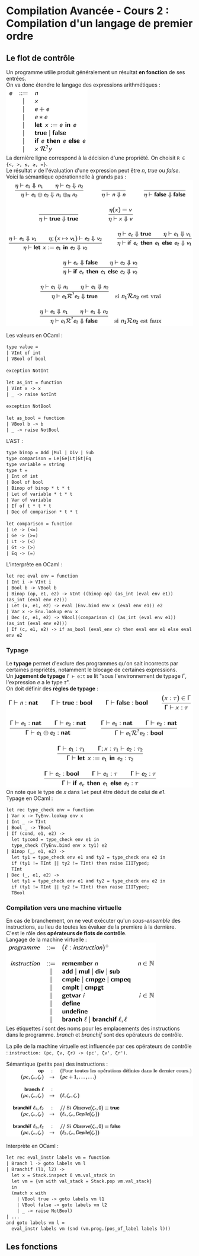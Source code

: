 # Compilation Avancée - Cours 2 : Compilation d'un langage de premier ordre

## Le flot de contrôle

Un programme utilie produit généralement un résultat **en fonction** de ses
entrées.  
On va donc étendre le langage des expressions arithmétiques :  
![p4](img/cours2/2_1.png)  
La dernière ligne correspond à la décision d'une propriété. On
choisit ```R ∈ {<, >, ≤, ≥, =}```.  
Le résultat *v* de l'évaluation d'une expression peut être *n*, *true* ou
*false*.  
Voici la sémantique opérationnelle à grands pas :  
![p5](img/cours2/2_2.png)  

Les valeurs en OCaml :  
```
type value =
| VInt of int
| VBool of bool

exception NotInt

let as_int = function
| VInt x -> x
| _ -> raise NotInt

exception NotBool

let as_bool = function
| VBool b -> b
| _ -> raise NotBool
```
L'AST :  
```
type binop = Add |Mul | Div | Sub
type comparison = Le|Ge|Lt|Gt|Eq
type variable = string
type t =
| Int of int
| Bool of bool
| Binop of binop * t * t
| Let of variable * t * t
| Var of variable
| If of t * t * t
| Dec of comparison * t * t

let comparison = function
| Le -> (<=)
| Ge -> (>=)
| Lt -> (<)
| Gt -> (>)
| Eq -> (=)
```
L'interprète en OCaml :  
```
let rec eval env = function
| Int i -> VInt i
| Bool b -> VBool b
| Binop (op, e1, e2) -> VInt ((binop op) (as_int (eval env e1)) (as_int (eval env e2)))
| Let (x, e1, e2) -> eval (Env.bind env x (eval env e1)) e2
| Var x -> Env.lookup env x
| Dec (c, e1, e2) -> VBool((comparison c) (as_int (eval env e1)) (as_int (eval env e2)))
| If (c, e1, e2) -> if as_bool (eval_env c) then eval env e1 else eval env e2
```


### Typage

Le **typage** permet d'exclure des programmes qu'on sait incorrects par
certaines propriétés, notamment le blocage de certaines expressions.  
Un **jugement de typage** ```Γ ⊢ e:τ``` se lit "sous l'environnement de typage
*Γ*, l'expression *e* a le type *τ*".  
On doit définir des **règles de typage** :  
![p13](img/cours2/2_3.png)  
On note que le type de *x* dans ```let``` peut être déduit de celui de *e1*.  
Typage en OCaml :  
```
let rec type_check env = function
| Var x -> TyEnv.lookup env x
| Int _ -> TInt
| Bool _ -> TBool
| If (cond, e1, e2) ->
  let tycond = type_check env e1 in
  type_check (TyEnv.bind env x ty1) e2
| Binop (_, e1, e2) ->
  let ty1 = type_check env e1 and ty2 = type_check env e2 in
  if (ty1 != TInt || ty2 != TInt) then raise IIITyped;
  TInt
| Dec (_, e1, e2) ->
  let ty1 = type_check env e1 and ty2 = type_check env e2 in
  if (ty1 != TInt || ty2 != TInt) then raise IIITyped;
  TBool
```

### Compilation vers une machine virtuelle

En cas de branchement, on ne veut exécuter qu'un *sous-ensemble* des
instructions, au lieu de toutes les évaluer de la première à la dernière.  
C'est le rôle des **opérateurs de flots de contrôle**.  
Langage de la machine virtuelle :  
![p17](img/cours2/2_4.png)  
Les étiquettes *l* sont des noms pour les emplacements des instructions dans
le programme. *branch* et *branchif* sont des opérateurs de contrôle.  

La pile de la machine virtuelle est influencée par ces opérateurs de
contrôle : ```instruction: (pc, ζv, ζr) -> (pc', ζv', ζr')```.  

Sémantique (petits pas) des instructions :  
![p20](img/cours2/2_5.png)  

Interprète en OCaml :  
```
let rec eval_instr labels vm = function
| Branch l -> goto labels vm l
| Branchif (l1, l2) ->
  let x = Stack.inspect 0 vm.val_stack in
  let vm = {vm with val_stack = Stack.pop vm.val_stack}
  in
  (match x with
    | VBool true -> goto labels vm l1
    | VBool false -> goto labels vm l2
    | _ -> raise NotBool)
| ...
and goto labels vm l =
  eval_instr labels vm (snd (vm.prog.(pos_of_label labels l)))
```

## Les fonctions
